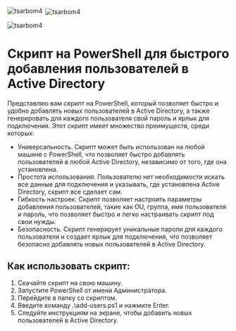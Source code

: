 <p><img align="left" src="https://github-readme-stats.vercel.app/api/top-langs?username=tsarbom4&show_icons=true&locale=en&layout=compact" alt="tsarbom4" /></p>

<p>&nbsp;<img align="center" src="https://github-readme-stats.vercel.app/api?username=tsarbom4&show_icons=true&locale=en" alt="tsarbom4" /></p>

<p><img align="center" src="https://github-readme-streak-stats.herokuapp.com/?user=tsarbom4&" alt="tsarbom4" /></p>

<!DOCTYPE html>
<html lang="en">
<body>
	<h1>Скрипт на PowerShell для быстрого добавления пользователей в Active Directory</h1>
	<p>Представляю вам скрипт на PowerShell, который позволяет быстро и удобно добавлять новых пользователей в Active Directory, а также генерировать для каждого пользователя свой пароль и ярлык для подключения. Этот скрипт имеет множество преимуществ, среди которых:</p>
	<ul>
		<li>Универсальность. Скрипт может быть использован на любой машине с PowerShell, что позволяет быстро добавлять пользователей в любой Active Directory, независимо от того, где она установлена.</li>
		<li>Простота использования. Пользователю нет необходимости искать все данные для подключения и указывать, где установлена Active Directory, скрипт все сделает сам.</li>
		<li>Гибкость настроек. Скрипт позволяет настроить параметры добавления пользователей, такие как OU, группа, имя пользователя и пароль, что позволяет быстро и легко настраивать скрипт под свои нужды.</li>
		<li>Безопасность. Скрипт генерирует уникальные пароли для каждого пользователя и создает ярлык для подключения, что позволяет безопасно добавлять новых пользователей в Active Directory.</li>
	</ul>
	<h2>Как использовать скрипт:</h2>
	<ol>
		<li>Скачайте скрипт на свою машину.</li>
		<li>Запустите PowerShell от имени Администратора.</li>
		<li>Перейдите в папку со скриптом.</li>
		<li>Введите команду .\add-users.ps1 и нажмите Enter.</li>
		<li>Следуйте инструкциям на экране, чтобы добавить новых пользователей в Active Directory.</li>
	</ol>
</body>
</html>
